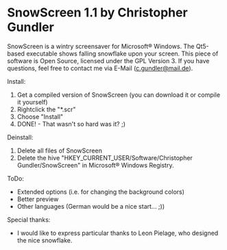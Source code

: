 ﻿SnowScreen 1.1 by Christopher Gundler
==========

SnowScreen is a wintry screensaver for Microsoft® Windows. The Qt5-based executable shows falling snowflake upon your screen. This piece of software is Open Source, licensed under the GPL Version 3.
If you have questions, feel free to contact me via E-Mail (c.gundler@mail.de).

Install:
  1. Get a compiled version of SnowScreen (you can download it or compile it yourself)
  2. Rightclick the "*.scr"
  3. Choose "Install"
  4. DONE! - That wasn't so hard was it? ;)

Deinstall:
  1. Delete all files of SnowScreen
  2. Delete the hive "HKEY_CURRENT_USER/Software/Christopher Gundler/SnowScreen" in Microsoft® Windows Registry.

ToDo:
  * Extended options (i.e. for changing the background colors)
  * Better preview
  * Other languages (German would be a nice start... ;))

Special thanks:
  * I would like to express particular thanks to Leon Pielage, who designed the nice snowflake.
  

  
  

